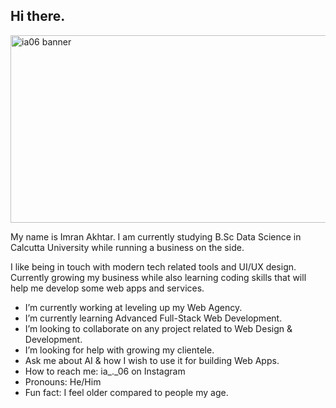 ## Hi there.

<img width="1200" height="300" alt="ia06 banner" src="https://github.com/user-attachments/assets/a605b9e7-6867-47bc-a3b4-4d760d66bafc" />

My name is Imran Akhtar. I am currently studying B.Sc Data Science in Calcutta University while running a business on the side.

I like being in touch with modern tech related tools and UI/UX design.
Currently growing my business while also learning coding skills that will help me develop some web apps and services.

- I’m currently working at leveling up my Web Agency.
- I’m currently learning Advanced Full-Stack Web Development.
- I’m looking to collaborate on any project related to Web Design & Development.
- I’m looking for help with growing my clientele.
- Ask me about AI & how I wish to use it for building Web Apps.
- How to reach me: ia_._06 on Instagram
- Pronouns: He/Him
- Fun fact: I feel older compared to people my age.
